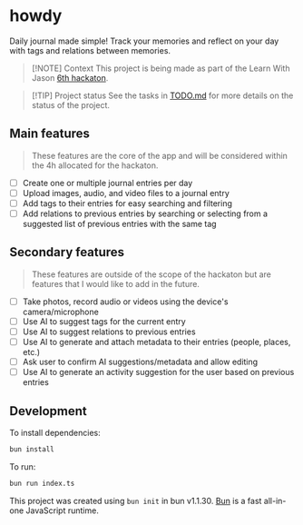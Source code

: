 # howdy

Daily journal made simple!
Track your memories and reflect on your day with tags and relations between memories.

> [!NOTE] Context
> This project is being made as part of the Learn With Jason [6th hackaton][1].
<!-- <br/> -->
> [!TIP] Project status
> See the tasks in [TODO.md][2] for more details on the status of the project.

## Main features

> These features are the core of the app and will be considered within the 4h allocated for the hackaton.

- [ ] Create one or multiple journal entries per day
- [ ] Upload images, audio, and video files to a journal entry
- [ ] Add tags to their entries for easy searching and filtering
- [ ] Add relations to previous entries by searching or selecting from a suggested list of previous entries with the same tag

## Secondary features

> These features are outside of the scope of the hackaton but are features that I would like to add in the future.

- [ ] Take photos, record audio or videos using the device's camera/microphone
- [ ] Use AI to suggest tags for the current entry
- [ ] Use AI to suggest relations to previous entries
- [ ] Use AI to generate and attach metadata to their entries (people, places, etc.)
- [ ] Ask user to confirm AI suggestions/metadata and allow editing
- [ ] Use AI to generate an activity suggestion for the user based on previous entries

## Development

To install dependencies:

```bash
bun install
```

To run:

```bash
bun run index.ts
```

This project was created using `bun init` in bun v1.1.30. [Bun][3] is a fast all-in-one JavaScript runtime.

[1]: https://www.learnwithjason.dev/blog/web-dev-challenge-s1e6-memories-hackathon
[2]: ./docs/TODO.md
[3]: https://bun.sh
